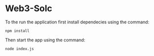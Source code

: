 # Web3-Solc

To the run the application first install dependecies using the command:

`npm install`

Then start the app using the command:

`node index.js`
